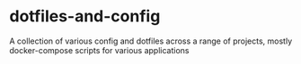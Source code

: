 # dotfiles-and-config

A collection of various config and dotfiles across a range of projects, mostly docker-compose scripts for various applications
